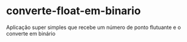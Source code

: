 # converte-float-em-binario
Aplicação super simples que recebe um número de ponto flutuante e o converte em binário
